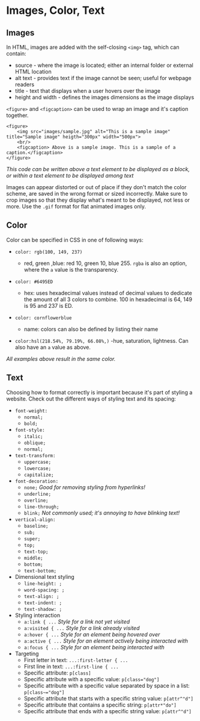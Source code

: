 # Images, Color, Text

## Images
In HTML, images are added with the self-closing `<img>` tag, which can contain: 
- source - where the image is located; either an internal folder or external HTML location
- alt text - provides text if the image cannot be seen; useful for webpage readers
- title - text that displays when a user hovers over the image
- height and width - defines the images dimensions as the image displays

`<figure>` and `<figcaption>` can be used to wrap an image and it's caption together. 

```
<figure>
    <img src="images/sample.jpg" alt="This is a sample image" title="Sample image" heigth="300px" width="500px">
    <br/>
    <figcaption> Above is a sample image. This is a sample of a caption.</figcaption>
</figure>
```
*This code can be written above a text element to be displayed as a block, or within a text element to be displayed among text*

Images can appear distorted or out of place if they don't match the color scheme, are saved in the wrong format or sized incorrectly. Make sure to crop images so that they display what's meant to be displayed, not less or more. Use the `.gif` format for flat animated images only.

## Color
Color can be specified in CSS in one of following ways:
- `color: rgb(100, 149, 237)`
    - red, green ,blue: red 10, green 10, blue 255. `rgba` is also an option, where the `a` value is the transparency.
- `color: #6495ED`
    - hex: uses hexadecimal values instead of decimal values to dedicate the amount of all 3 colors to combine. 100 in hexadecimal is 64, 149 is 95 and 237 is ED.

- `color: cornflowerblue`
    - name: colors can also be defined by listing their name

- `color:hsl(218.54%, 79.19%, 66.08%,)`
    -hue, saturation, lightness. Can also have an `a` value as above.

*All examples above result in the same color.*

## Text
Choosing how to format correctly is important because it's part of styling a website. Check out the different ways of styling text and its spacing:

- `font-weight:`
    - `normal;`
    - `bold;`
- `font-style:`
    - `italic;`
    - `oblique;`
    - `normal;`
- `text-transform:`
    - `uppercase;`
    - `lowercase;`
    - `capitalize;`
- `font-decoration:`
    - `none;` *Good for removing styling from hyperlinks!*
    - `underline;`
    - `overline;`
    - `line-through;`
    - `blink;` *Not commonly used; it's annoying to have blinking text!*
- `vertical-align:`
    - `baseline;`
    - `sub;`
    - `super;`
    - `top;`
    - `text-top;`
    - `middle;`
    - `bottom;`
    - `text-bottom;`
- Dimensional text styling
    - `line-height: ;`
    - `word-spacing: ;`
    - `text-align: ;`
    - `text-indent: ;`
    - `text-shadow: ;`
- Styling interaction
    - `a:link { ...` *Style for a link not yet visited*
    - `a:visited { ...` *Style for a link already visited*
    - `a:hover { ...` *Style for an element being hovered over*
    - `a:active { ...` *Style for an element actively being interacted with*
    - `a:focus { ...` *Style for an element being interacted with*
- Targeting
    - First letter in text: `...:first-letter { ...`
    - First line in text: `...:first-line { ...`
    - Specific attribute: `p[class]`
    - Specific attribute with a specific value: `p[class="dog"]`
    - Specific attribute with a specific value separated by space in a list: `p[class~="dog"]`
    - Specific attribute that starts with a specific string value: `p[attr^"d"]`
    - Specific attribute that contains a specific string: `p[attr*"do"]`
    - Specific attribute that ends with a specific string value: `p[attr^"d"]`







